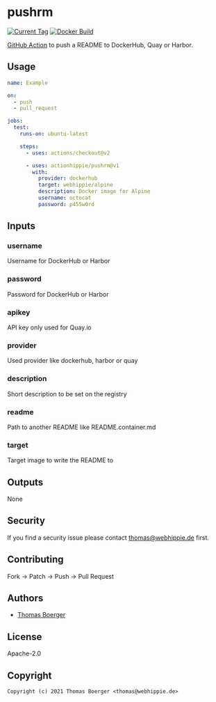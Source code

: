 # pushrm

[![Current Tag](https://img.shields.io/github/v/tag/actionhippie/pushrm?sort=semver)](https://github.com/actionhippie/pushrm) [![Docker Build](https://github.com/actionhippie/pushrm/workflows/docker/badge.svg)](https://github.com/actionhippie/pushrm/actions?query=workflow%3Adocker)

[GitHub Action](https://github.com/features/actions) to push a README to DockerHub, Quay or Harbor.

## Usage

```yml
name: Example

on:
  - push
  - pull_request

jobs:
  test:
    runs-on: ubuntu-latest

    steps:
      - uses: actions/checkout@v2

      - uses: actionhippie/pushrm@v1
        with:
          provider: dockerhub
          target: webhippie/alpine
          description: Docker image for Alpine
          username: octocat
          password: p455w0rd
```

## Inputs

### username

Username for DockerHub or Harbor

### password

Password for DockerHub or Harbor

### apikey

API key only used for Quay.io

### provider

Used provider like dockerhub, harbor or quay

### description

Short description to be set on the registry

### readme

Path to another README like README.container.md

### target

Target image to write the README to

## Outputs

None

## Security

If you find a security issue please contact thomas@webhippie.de first.

## Contributing

Fork -> Patch -> Push -> Pull Request

## Authors

* [Thomas Boerger](https://github.com/tboerger)

## License

Apache-2.0

## Copyright

```console
Copyright (c) 2021 Thomas Boerger <thomas@webhippie.de>
```
